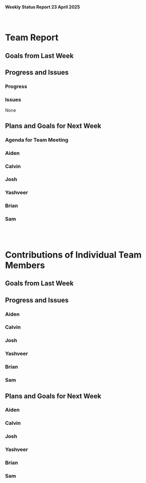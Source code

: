  #### Weekly Status Report 23 April 2025
<br/>

# Team Report

## Goals from Last Week


## Progress and Issues

### Progress


### Issues
None

## Plans and Goals for Next Week


### Agenda for Team Meeting

### Aiden

### Calvin

### Josh

### Yashveer

### Brian

### Sam


<br></br>
# Contributions of Individual Team Members

## Goals from Last Week


## Progress and Issues


### Aiden

### Calvin

### Josh

### Yashveer

### Brian

### Sam

## Plans and Goals for Next Week


### Aiden

### Calvin

### Josh

### Yashveer

### Brian

### Sam
